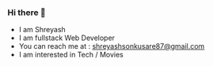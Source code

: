 ### Hi there 👋
- I am Shreyash
- I am  fullstack Web Developer 
- You can reach me at : <a href="shreyashsonkusare87@gmail.com" >shreyashsonkusare87@gmail.com</a>
- I am interested in Tech / Movies 

  





